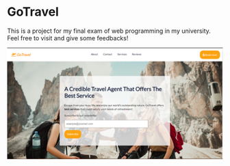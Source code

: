 # GoTravel

This is a project for my final exam of web programming in my university. Feel free to visit and give some feedbacks!

![alt text](./assets/Images/intro-image.png 'Title')
